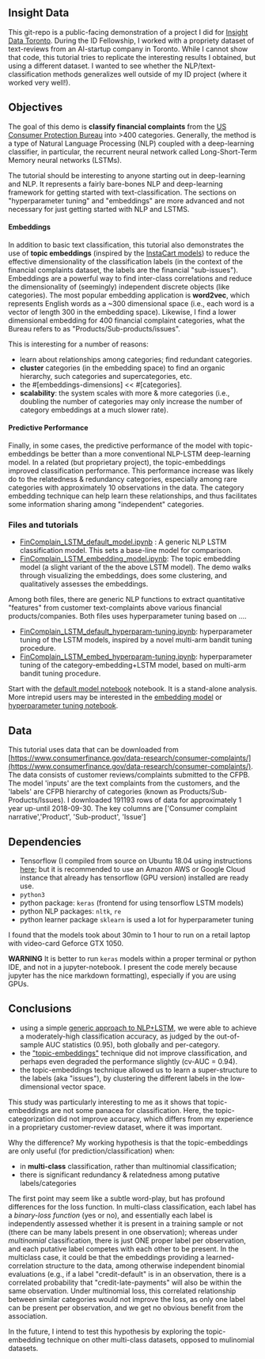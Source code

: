 ## Insight Data
This git-repo is a public-facing demonstration of a project I did for [Insight Data Toronto](https://blog.insightdatascience.com/insight-expands-to-canada-launching-artificial-intelligence-and-data-science-fellows-programs-in-e7200a5d0893). During the ID Fellowship, I worked with a propriety dataset of text-reviews from an AI-startup company in Toronto. While I cannot show that code, this tutorial tries to replicate the interesting results I obtained, but using a different dataset. I wanted to see whether the NLP/text-classification methods generalizes well outside of my ID project (where it worked very well!).

## Objectives
The goal of this demo is <b>classify financial complaints</b> from the [US Consumer Protection Bureau](https://www.consumerfinance.gov/data-research/consumer-complaints/) into >400 categories. Generally, the method is a type of Natural Language Processing (NLP) coupled with a deep-learning classifier, in particular, the recurrent neural network called Long-Short-Term Memory neural networks (LSTMs).

The tutorial should be interesting to anyone starting out in deep-learning and NLP. It represents a fairly bare-bones NLP and deep-learning framework for getting started with text-classification. The sections on "hyperparameter tuning" and "embeddings" are more advanced and not necessary for just getting started with NLP and LSTMS.

#### Embeddings
In addition to basic text classification, this tutorial also demonstrates the use of <b>topic embeddings</b> (inspired by the [InstaCart models](https://tech.instacart.com/deep-learning-with-emojis-not-math-660ba1ad6cdc)) to reduce the effective dimensionality of the classification labels (in the context of the financial complaints dataset, the labels are the financial "sub-issues"). Embeddings are a powerful way to find inter-class correlations and reduce the dimensionality of (seemingly) independent discrete objects (like categories). The most popular embedding application is <b>word2vec</b>, which represents English words as a ~300 dimensional space (i.e., each word is a vector of length 300 in the embedding space). Likewise, I find a lower dimensional embedding for 400 financial complaint categories, what the Bureau refers to as "Products/Sub-products/issues".

This is interesting for a number of reasons:
+ learn about relationships among categories; find redundant categories.
+ <b>cluster</b> categories (in the embedding space) to find an organic hierarchy, such categories and supercategories, etc.
+ the #[embeddings-dimensions] << #[categories]. 
+ <b>scalability</b>: the system scales with more & more categories (i.e., doubling the number of categories may only increase the number of category embeddings at a much slower rate).

#### Predictive Performance
Finally, in some cases, the predictive performance of the model with topic-embeddings be better than a more conventional NLP-LSTM deep-learning model. In a related (but proprietary project), the topic-embeddings improved classification performance. This performance increase was likely do to the relatedness & redundancy categories, especially among rare categories with approximately 10 observations in the data. The category embedding technique can help learn these relationships, and thus facilitates some information sharing among "independent" categories.

### Files and tutorials
+ [FinComplain_LSTM_default_model.ipynb](https://github.com/faraway1nspace/NLP_topic_embeddings/blob/master/FinComplain_LSTM_default_model.ipynb) : A generic NLP LSTM classification model. This sets a base-line model for comparison.
+ [FinComplain_LSTM_embedding_model.ipynb](https://github.com/faraway1nspace/NLP_topic_embeddings/blob/master/FinComplain_LSTM_embedding_model.ipynb): The topic embedding model (a slight variant of the the above LSTM model). The demo walks through visualizing the embeddings, does some clustering, and qualitatively assesses the embeddings.

Among both files, there are generic NLP functions to extract quantitative "features" from customer text-complaints above various financial products/companies. Both files uses hyperparameter tuning based on ....

+ [FinComplain_LSTM_default_hyperparam-tuning.ipynb](https://github.com/faraway1nspace/NLP_topic_embeddings/blob/master/FinComplain_LSTM_default_hyperparam-tuning.ipynb): hyperparameter tuning of the LSTM models, inspired by a novel multi-arm bandit tuning procedure.
+ [FinComplain_LSTM_embed_hyperparam-tuning.ipynb](https://github.com/faraway1nspace/NLP_topic_embeddings/blob/master/FinComplain_LSTM_embed_hyperparam-tuning.ipynbhttps://github.com/faraway1nspace/NLP_topic_embeddings/blob/master/): hyperparameter tuning of the category-embedding+LSTM model, based on multi-arm bandit tuning procedure.

Start with the [default model notebook](https://github.com/faraway1nspace/NLP_topic_embeddings/blob/master/FinComplain_LSTM_default_model.ipynb) notebook. It is a stand-alone analysis. More intrepid users may be interested in the [embedding model](https://github.com/faraway1nspace/NLP_topic_embeddings/blob/master/FinComplain_LSTM_embedding_model.ipynb) or [hyperparameter tuning notebook](https://github.com/faraway1nspace/NLP_topic_embeddings/blob/master/FinComplain_LSTM_default_hyperparam-tuning.ipynb).

## Data 
This tutorial uses data that can be downloaded from [https://www.consumerfinance.gov/data-research/consumer-complaints/](https://www.consumerfinance.gov/data-research/consumer-complaints/). The data consists of customer reviews/complaints submitted to the CFPB. The model 'inputs' are the text complaints from the customers, and the 'labels' are CFPB hierarchy of categories (known as Products/Sub-Products/Issues). I downloaded 191193 rows of data for approximately 1 year up-until 2018-09-30. The key columns are ['Consumer complaint narrative','Product', 'Sub-product', 'Issue']

## Dependencies
+ Tensorflow (I compiled from source on Ubuntu 18.04 using instructions [here](https://medium.com/@asmello/how-to-install-tensorflow-cuda-9-1-into-ubuntu-18-04-b645e769f01d); but it is recommended to use an Amazon AWS or Google Cloud instance that already has tensorflow (GPU version) installed are ready use.
+ `python3`
+ python package: `keras` (frontend for using tensorflow LSTM models)
+ python NLP packages: `nltk`, `re`
+ python learner package `sklearn` is used a lot for hyperparameter tuning

I found that the models took about 30min to 1 hour to run on a retail laptop with video-card Geforce GTX 1050.

<b>WARNING</b> It is better to run `keras` models within a proper terminal or python IDE, and not in a jupyter-notebook. I present the code merely because jupyter has the nice markdown formatting), especially if you are using GPUs.

## Conclusions
+ using a simple [generic approach to NLP+LSTM](https://github.com/faraway1nspace/NLP_topic_embeddings/blob/master/FinComplain_LSTM_default_model.ipynb), we were able to achieve a moderately-high classification accuracy, as judged by the out-of-sample AUC statistics (0.95), both globally and per-category.
+ the ["topic-embeddings"](https://github.com/faraway1nspace/NLP_topic_embeddings/blob/master/FinComplain_LSTM_embedding_model.ipynb) technique did not improve classification, and perhaps even degraded the performance slightly (cv-AUC = 0.94).
+ the topic-embeddings technique allowed us to learn a super-structure to the labels (aka "issues"), by clustering the different labels in the low-dimensional vector space.

This study was particularly interesting to me as it shows that topic-embeddings are not some panacea for classification. Here, the topic-categorization did not improve accuracy, which differs from my experience in a proprietary customer-review dataset, where it was important.

Why the difference? My working hypothesis is that the topic-embeddings are only useful (for prediction/classification) when:
+ in <b>multi-class</b> classification, rather than multinomial classification;
+ there is significant redundancy & relatedness among putative labels/categories

The first point may seem like a subtle word-play, but has profound differences for the loss function. In multi-class classification, each label has a _binary-loss function_ (yes or no), and essentially each label is independently assessed whether it is present in a training sample or not (there can be many labels present in one observation); whereas under _multinomial_ classification, there is just ONE proper label per observation, and each putative label competes with each other to be present. In the multiclass case, it could be that the embeddings providing a learned-correlation structure to the data, among otherwise independent binomial evaluations (e.g., if a label "credit-default" is in an observation, there is a correlated probability that "credit-late-payments" will also be within the same observation. Under multinomial loss, this correlated relationship between similar categories would not improve the loss, as only one label can be present per observation, and we get no obvious benefit from the association.

In the future, I intend to test this hypothesis by exploring the topic-embedding technique on other multi-class datasets, opposed to mulinomial datasets.

